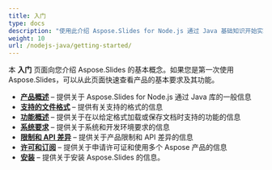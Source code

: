 ```yaml
---
title: 入门
type: docs
description: "使用此介绍 Aspose.Slides for Node.js 通过 Java 基础知识开始实现 Aspose.Slides 为您的业务带来的价值。"
weight: 10
url: /nodejs-java/getting-started/
---
```


本 **入门** 页面向您介绍 Aspose.Slides 的基本概念。如果您是第一次使用 Aspose.Slides，可以从此页面快速查看产品的基本要求及其功能。

- [**产品概述**](/slides/nodejs-java/product-overview/) – 提供关于 Aspose.Slides for Node.js 通过 Java 库的一般信息
- [**支持的文件格式**](/slides/nodejs-java/supported-file-formats/) – 提供有关支持的格式的信息
- [**功能概述**](/slides/nodejs-java/features-overview/) – 提供关于在以给定格式加载或保存文档时支持的功能的信息
- [**系统要求**](/slides/nodejs-java/system-requirements/) – 提供关于系统和开发环境要求的信息
- [**限制和 API 差异**](/slides/nodejs-java/limitations-and-api-differences/) – 提供关于产品限制和 API 差异的信息
- [**许可和订阅**](/slides/nodejs-java/licensing) – 提供关于申请许可证和使用多个 Aspose 产品的信息
- [**安装**](/slides/nodejs-java/installation/) – 提供关于安装 Aspose.Slides 的信息。